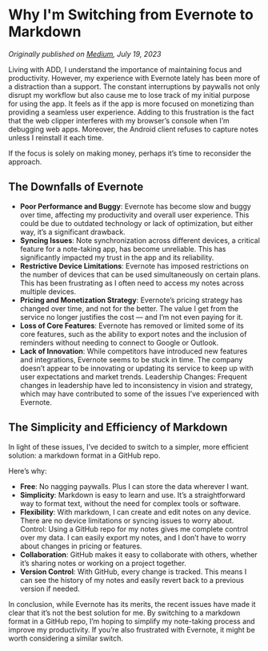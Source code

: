 # Why I'm Switching from Evernote to Markdown

_Originally published on [Medium](https://jzombie.medium.com/why-im-switching-from-evernote-to-markdown-b1dacbfa1d8e), July 19, 2023_

Living with ADD, I understand the importance of maintaining focus and productivity. However, my experience with Evernote lately has been more of a distraction than a support. The constant interruptions by paywalls not only disrupt my workflow but also cause me to lose track of my initial purpose for using the app. It feels as if the app is more focused on monetizing than providing a seamless user experience. Adding to this frustration is the fact that the web clipper interferes with my browser’s console when I’m debugging web apps. Moreover, the Android client refuses to capture notes unless I reinstall it each time.

If the focus is solely on making money, perhaps it’s time to reconsider the approach.

## The Downfalls of Evernote

- **Poor Performance and Buggy**: Evernote has become slow and buggy over time, affecting my productivity and overall user experience. This could be due to outdated technology or lack of optimization, but either way, it’s a significant drawback.
- **Syncing Issues**: Note synchronization across different devices, a critical feature for a note-taking app, has become unreliable. This has significantly impacted my trust in the app and its reliability.
- **Restrictive Device Limitations**: Evernote has imposed restrictions on the number of devices that can be used simultaneously on certain plans. This has been frustrating as I often need to access my notes across multiple devices.
- **Pricing and Monetization Strategy**: Evernote’s pricing strategy has changed over time, and not for the better. The value I get from the service no longer justifies the cost — and I’m not even paying for it.
- **Loss of Core Features**: Evernote has removed or limited some of its core features, such as the ability to export notes and the inclusion of reminders without needing to connect to Google or Outlook.
- **Lack of Innovation**: While competitors have introduced new features and integrations, Evernote seems to be stuck in time. The company doesn’t appear to be innovating or updating its service to keep up with user expectations and market trends.
Leadership Changes: Frequent changes in leadership have led to inconsistency in vision and strategy, which may have contributed to some of the issues I’ve experienced with Evernote.

## The Simplicity and Efficiency of Markdown

In light of these issues, I’ve decided to switch to a simpler, more efficient solution: a markdown format in a GitHub repo.

Here’s why:

- **Free**: No nagging paywalls. Plus I can store the data wherever I want.
- **Simplicity**: Markdown is easy to learn and use. It’s a straightforward way to format text, without the need for complex tools or software.
- **Flexibility**: With markdown, I can create and edit notes on any device. There are no device limitations or syncing issues to worry about.
Control: Using a GitHub repo for my notes gives me complete control over my data. I can easily export my notes, and I don’t have to worry about changes in pricing or features.
- **Collaboration**: GitHub makes it easy to collaborate with others, whether it’s sharing notes or working on a project together.
- **Version Control**: With GitHub, every change is tracked. This means I can see the history of my notes and easily revert back to a previous version if needed.

In conclusion, while Evernote has its merits, the recent issues have made it clear that it’s not the best solution for me. By switching to a markdown format in a GitHub repo, I’m hoping to simplify my note-taking process and improve my productivity. If you’re also frustrated with Evernote, it might be worth considering a similar switch.
